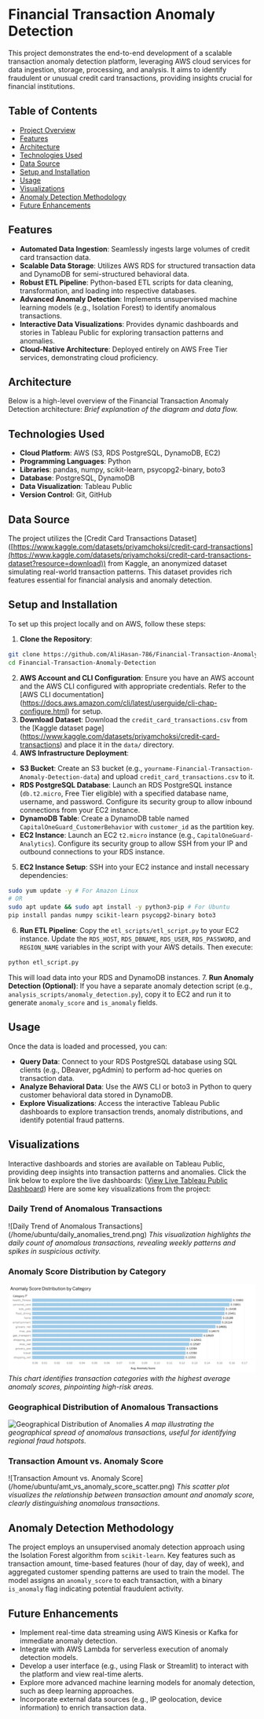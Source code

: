 # Financial Transaction Anomaly Detection
This project demonstrates the end-to-end development of a scalable transaction
anomaly detection platform, leveraging AWS cloud services for data ingestion,
storage, processing, and analysis. It aims to identify fraudulent or unusual
credit card transactions, providing insights crucial for financial institutions.

## Table of Contents
- [Project Overview](#project-overview)
- [Features](#features)
- [Architecture](#architecture)
- [Technologies Used](#technologies-used)
- [Data Source](#data-source)
- [Setup and Installation](#setup-and-installation)
- [Usage](#usage)
- [Visualizations](#visualizations)
- [Anomaly Detection Methodology](#anomaly-detection-methodology)
- [Future Enhancements](#future-enhancements)

## Features
- **Automated Data Ingestion**: Seamlessly ingests large volumes of credit card
transaction data.
- **Scalable Data Storage**: Utilizes AWS RDS for structured transaction data
and DynamoDB for semi-structured behavioral data.
- **Robust ETL Pipeline**: Python-based ETL scripts for data cleaning,
transformation, and loading into respective databases.
- **Advanced Anomaly Detection**: Implements unsupervised machine learning
models (e.g., Isolation Forest) to identify anomalous transactions.
- **Interactive Data Visualizations**: Provides dynamic dashboards and stories
in Tableau Public for exploring transaction patterns and anomalies.
- **Cloud-Native Architecture**: Deployed entirely on AWS Free Tier services,
demonstrating cloud proficiency.

## Architecture
Below is a high-level overview of the Financial Transaction Anomaly Detection architecture:
*Brief explanation of the diagram and data flow.*

## Technologies Used
- **Cloud Platform**: AWS (S3, RDS PostgreSQL, DynamoDB, EC2)
- **Programming Languages**: Python
- **Libraries**: pandas, numpy, scikit-learn, psycopg2-binary, boto3
- **Database**: PostgreSQL, DynamoDB
- **Data Visualization**: Tableau Public
- **Version Control**: Git, GitHub

## Data Source
The project utilizes the [Credit Card Transactions Dataset]
([https://www.kaggle.com/datasets/priyamchoksi/credit-card-transactions](https://www.kaggle.com/datasets/priyamchoksi/credit-card-transactions-dataset?resource=download)) from
Kaggle, an anonymized dataset simulating real-world transaction patterns. This
dataset provides rich features essential for financial analysis and anomaly
detection.

## Setup and Installation
To set up this project locally and on AWS, follow these steps:
1. **Clone the Repository**:
```bash
git clone https://github.com/AliHasan-786/Financial-Transaction-Anomaly-Detection.git
cd Financial-Transaction-Anomaly-Detection
```
2. **AWS Account and CLI Configuration**:
Ensure you have an AWS account and the AWS CLI configured with appropriate
credentials. Refer to the [AWS CLI documentation]
(https://docs.aws.amazon.com/cli/latest/userguide/cli-chap-configure.html) for
setup.
3. **Download Dataset**:
Download the `credit_card_transactions.csv` from the [Kaggle dataset page]
(https://www.kaggle.com/datasets/priyamchoksi/credit-card-transactions) and
place it in the `data/` directory.
4. **AWS Infrastructure Deployment**:
* **S3 Bucket**: Create an S3 bucket (e.g., `yourname-Financial-Transaction-Anomaly-Detection-data`) and upload `credit_card_transactions.csv` to it.
* **RDS PostgreSQL Database**: Launch an RDS PostgreSQL instance
(`db.t2.micro`, Free Tier eligible) with a specified database name, username,
and password. Configure its security group to allow inbound connections from
your EC2 instance.
* **DynamoDB Table**: Create a DynamoDB table named
`CapitalOneGuard_CustomerBehavior` with `customer_id` as the partition key.
* **EC2 Instance**: Launch an EC2 `t2.micro` instance (e.g.,
`CapitalOneGuard-Analytics`). Configure its security group to allow SSH from
your IP and outbound connections to your RDS instance.
5. **EC2 Instance Setup**:
SSH into your EC2 instance and install necessary dependencies:
```bash
sudo yum update -y # For Amazon Linux
# OR
sudo apt update && sudo apt install -y python3-pip # For Ubuntu
pip install pandas numpy scikit-learn psycopg2-binary boto3
```
6. **Run ETL Pipeline**:
Copy the `etl_scripts/etl_script.py` to your EC2 instance. Update the
`RDS_HOST`, `RDS_DBNAME`, `RDS_USER`, `RDS_PASSWORD`, and `REGION_NAME`
variables in the script with your AWS details. Then execute:
```bash
python etl_script.py
```
This will load data into your RDS and DynamoDB instances.
7. **Run Anomaly Detection (Optional)**:
If you have a separate anomaly detection script (e.g.,
`analysis_scripts/anomaly_detection.py`), copy it to EC2 and run it to generate
`anomaly_score` and `is_anomaly` fields.

## Usage
Once the data is loaded and processed, you can:
- **Query Data**: Connect to your RDS PostgreSQL database using SQL clients
(e.g., DBeaver, pgAdmin) to perform ad-hoc queries on transaction data.
- **Analyze Behavioral Data**: Use the AWS CLI or boto3 in Python to query
customer behavioral data stored in DynamoDB.
- **Explore Visualizations**: Access the interactive Tableau Public dashboards
to explore transaction trends, anomaly distributions, and identify potential
fraud patterns.

## Visualizations
Interactive dashboards and stories are available on Tableau Public, providing
deep insights into transaction patterns and anomalies. Click the link below to
explore the live dashboards:
([View Live Tableau Public Dashboard](https://public.tableau.com/views/FinancialTransactionAnomalyDetection/Dashboard1?:language=en-GB&:sid=&:redirect=auth&:display_count=n&:origin=viz_share_link))
Here are some key visualizations from the project:
### Daily Trend of Anomalous Transactions
![Daily Trend of Anomalous Transactions]
(/home/ubuntu/daily_anomalies_trend.png)
*This visualization highlights the daily count of anomalous transactions,
revealing weekly patterns and spikes in suspicious activity.*
### Anomaly Score Distribution by Category
![Anomaly Score by Category](https://github.com/AliHasan-786/Financial-Transaction-Anomaly-Detection/blob/main/anomaly_score_by_category.png)
*This chart identifies transaction categories with the highest average anomaly
scores, pinpointing high-risk areas.*
### Geographical Distribution of Anomalous Transactions
![Geographical Distribution of Anomalies](/home/ubuntu/anomalies_by_state.png)
*A map illustrating the geographical spread of anomalous transactions, useful
for identifying regional fraud hotspots.*
### Transaction Amount vs. Anomaly Score
![Transaction Amount vs. Anomaly Score]
(/home/ubuntu/amt_vs_anomaly_score_scatter.png)
*This scatter plot visualizes the relationship between transaction amount and
anomaly score, clearly distinguishing anomalous transactions.*

## Anomaly Detection Methodology
The project employs an unsupervised anomaly detection approach using the
Isolation Forest algorithm from `scikit-learn`. Key features such as
transaction amount, time-based features (hour of day, day of week), and
aggregated customer spending patterns are used to train the model. The model
assigns an `anomaly_score` to each transaction, with a binary `is_anomaly` flag
indicating potential fraudulent activity.

## Future Enhancements
- Implement real-time data streaming using AWS Kinesis or Kafka for immediate
anomaly detection.
- Integrate with AWS Lambda for serverless execution of anomaly detection
models.
- Develop a user interface (e.g., using Flask or Streamlit) to interact with
the platform and view real-time alerts.
- Explore more advanced machine learning models for anomaly detection, such as
deep learning approaches.
- Incorporate external data sources (e.g., IP geolocation, device information)
to enrich transaction data.
